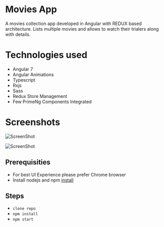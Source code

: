 # Movies App
A movies collection app developed in Angular with REDUX based architecture. Lists multiple movies and allows to watch their 
trialers along with details.

# Technologies used
- Angular 7
- Angular Animations
- Typescript
- Rxjs
- Sass
- Redux Store Management
- Few PrimeNg Components Integrated

# Screenshots
![ScreenShot](https://github.com/PulkitSaxena/movie-app/blob/master/Screenshots/Home-page.png)

![ScreenShot](https://github.com/PulkitSaxena/movie-app/blob/master/Screenshots/Details-page.png)


## Prerequisities
- For best UI Experience please prefer Chrome browser
- Install nodejs and npm [install](https://nodejs.org/en/download/package-manager/)

## Steps
- `clone repo`
- `npm install`
- `npm start`
